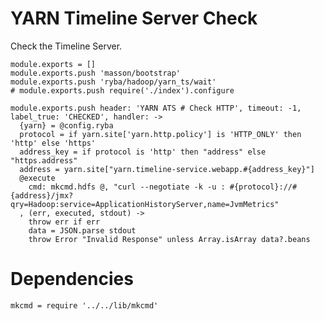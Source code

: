 
# YARN Timeline Server Check

Check the Timeline Server.

    module.exports = []
    module.exports.push 'masson/bootstrap'
    module.exports.push 'ryba/hadoop/yarn_ts/wait'
    # module.exports.push require('./index').configure

    module.exports.push header: 'YARN ATS # Check HTTP', timeout: -1, label_true: 'CHECKED', handler: ->
      {yarn} = @config.ryba
      protocol = if yarn.site['yarn.http.policy'] is 'HTTP_ONLY' then 'http' else 'https'
      address_key = if protocol is 'http' then "address" else "https.address"
      address = yarn.site["yarn.timeline-service.webapp.#{address_key}"]
      @execute
        cmd: mkcmd.hdfs @, "curl --negotiate -k -u : #{protocol}://#{address}/jmx?qry=Hadoop:service=ApplicationHistoryServer,name=JvmMetrics"
      , (err, executed, stdout) ->
        throw err if err
        data = JSON.parse stdout
        throw Error "Invalid Response" unless Array.isArray data?.beans

# Dependencies

    mkcmd = require '../../lib/mkcmd'
